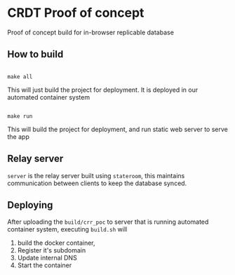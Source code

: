 # CRDT Proof of concept

Proof of concept build for in-browser replicable database


## How to build

```shell

make all
```

This will just build the project for deployment. It is deployed in our automated container system

```shell

make run
```

This will build the project for deployment, and run static web server to serve the app


## Relay server

`server` is the relay server built using `stateroom`, this maintains communication between clients to keep the database synced.

## Deploying

After uploading the `build/crr_poc` to server that is running automated container system, executing `build.sh` will 
1. build the docker container, 
2. Register it's subdomain
3. Update internal DNS
4. Start the container
